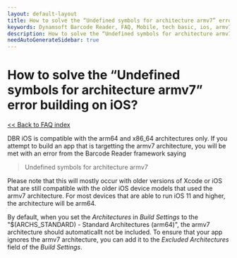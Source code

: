```yaml
---
layout: default-layout
title: How to solve the “Undefined symbols for architecture armv7” error building on iOS?
keywords: Dynamsoft Barcode Reader, FAQ, Mobile, tech basic, ios, armv7, undefined symbols
description: How to solve the “Undefined symbols for architecture armv7” error building on iOS?
needAutoGenerateSidebar: true
---
```


# How to solve the “Undefined symbols for architecture armv7” error building on iOS?

[<< Back to FAQ index](index.md)

DBR iOS is compatible with the arm64 and x86_64 architectures only. If you attempt to build an app that is targetting the armv7 architecture, you will be met with an error from the Barcode Reader framework saying

> Undefined symbols for architecture armv7

Please note that this will mostly occur with older versions of Xcode or iOS that are still compatible with the older iOS device models that used the armv7 architecture. For most devices that are able to run iOS 11 and higher, the architecture will be arm64.

By default, when you set the *Architectures* in *Build Settings* to the "$(ARCHS_STANDARD) - Standard Architectures (arm64)", the armv7 architecture should automaticallt not be included. To ensure that your app ignores the armv7 architecture, you can add it to the *Excluded Architectures* field of the *Build Settings*.